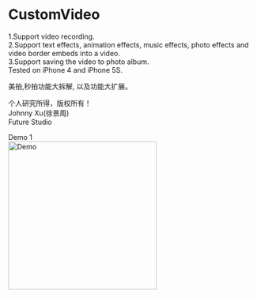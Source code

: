 # CustomVideo
1.Support video recording.  
2.Support text effects, animation effects, music effects, photo effects and video border embeds into a video.  
3.Support saving the video to photo album.  
Tested on iPhone 4 and iPhone 5S. 

美拍,秒拍功能大拆解, 以及功能大扩展。

个人研究所得，版权所有！  
Johnny Xu(徐景周)  
Future Studio

Demo 1    
<img src="https://github.com/xujingzhou/CustomVideo/blob/master/Resource/Demo/Demo.gif" width = "300" height = "300" alt="Demo" align=center />
